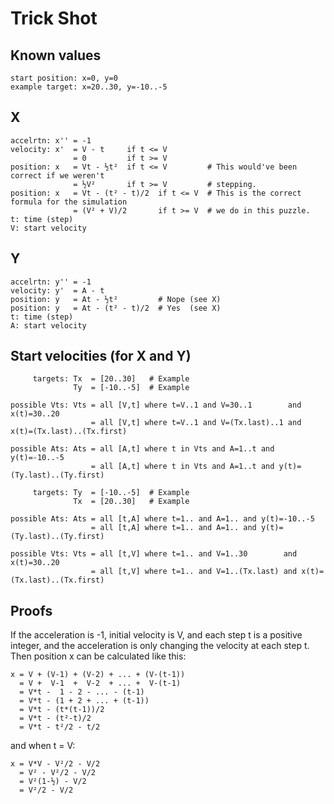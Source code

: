 # Trick Shot


## Known values
```
start position: x=0, y=0
example target: x=20..30, y=-10..-5
```

## X
```
accelrtn: x'' = -1
velocity: x'  = V - t     if t <= V
              = 0         if t >= V
position: x   = Vt - ½t²  if t <= V         # This would've been correct if we weren't
              = ½V²       if t >= V         # stepping.
position: x   = Vt - (t² - t)/2  if t <= V  # This is the correct formula for the simulation
              = (V² + V)/2       if t >= V  # we do in this puzzle.
t: time (step)
V: start velocity
```


## Y
```
accelrtn: y'' = -1
velocity: y'  = A - t
position: y   = At - ½t²         # Nope (see X)
position: y   = At - (t² - t)/2  # Yes  (see X)
t: time (step)
A: start velocity
```


## Start velocities (for X and Y)
```
     targets: Tx  = [20..30]   # Example
              Ty  = [-10..-5]  # Example

possible Vts: Vts = all [V,t] where t=V..1 and V=30..1        and x(t)=30..20
                  = all [V,t] where t=V..1 and V=(Tx.last)..1 and x(t)=(Tx.last)..(Tx.first)

possible Ats: Ats = all [A,t] where t in Vts and A=1..t and y(t)=-10..-5
                  = all [A,t] where t in Vts and A=1..t and y(t)=(Ty.last)..(Ty.first)
```
```
     targets: Ty  = [-10..-5]  # Example
              Tx  = [20..30]   # Example

possible Ats: Ats = all [t,A] where t=1.. and A=1.. and y(t)=-10..-5
                  = all [t,A] where t=1.. and A=1.. and y(t)=(Ty.last)..(Ty.first)

possible Vts: Vts = all [t,V] where t=1.. and V=1..30        and x(t)=30..20
                  = all [t,V] where t=1.. and V=1..(Tx.last) and x(t)=(Tx.last)..(Tx.first)
```


## Proofs
If the acceleration is -1, initial velocity is V, and each step t is a positive integer,
and the acceleration is only changing the velocity at each step t.
Then position x can be calculated like this:
```
x = V + (V-1) + (V-2) + ... + (V-(t-1))
  = V +  V-1  +  V-2  + ... +  V-(t-1)
  = V*t -  1 - 2 - ... - (t-1)
  = V*t - (1 + 2 + ... + (t-1))
  = V*t - (t*(t-1))/2
  = V*t - (t²-t)/2
  = V*t - t²/2 - t/2
```
and when t = V:
```
x = V*V - V²/2 - V/2
  = V² - V²/2 - V/2
  = V²(1-½) - V/2
  = V²/2 - V/2
```
